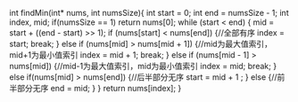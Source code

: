 <!-- 二分查找基础代码模板(c)：
int left = 0, right = arraySize - 1, mid = -1; 
while (left <= right) {
    mid = left + ((right - left) >> 1); 
    if array[mid] == target: 
        break;// or return result 
    else if (array[mid] < target) 
        left = mid + 1; 
    else
        right = mid - 1; 
}

// 二分查找的递归实现模板
public int bsearch(int[] a, int n, int val) { 
    return bsearchInternally(a, 0, n - 1, val);
}
private int bsearchInternally(int[] a, int low, int high, int value) { 
    if (low > high) return -1; 
    int mid = low + ((high - low) >> 1); 
    if (a[mid] == value) { 
        return mid; 
    } 
    else if (a[mid] < value) { 
        return bsearchInternally(a, mid+1, high, value); 
    } 
    else { 
        return bsearchInternally(a, low, mid-1, value); 
    }
}

二分查找总结：
1、二分查找依赖的是顺序表结构，简单点说就是数组。
2、二分查找针对的是有序数据。
3、数据量太大也不适合二分查找。
4、二分查找除了用循环来实现，还可以用递归来实现。
5、O(logn) 时间复杂度。
6、根据具体问题，对模板进行调整即可。
7、个人感觉要注意left <= right的写法，是小于还时小于等于，要防止死循环的发生。
-->

<!--
 使用二分查找，寻找一个半有序数组 [4, 5, 6, 7, 0, 1, 2] 中间无序的地方
 其实找到最大或最小值，就是无序的地方
 只可能是一部分无序（前半部分或后半部分）
-->
int findMin(int* nums, int numsSize){
    int start = 0;
    int end = numsSize - 1;
    int index, mid;
    if(numsSize == 1) return nums[0];
    while (start < end) {
        mid = start + ((end - start) >> 1);
        if (nums[start] < nums[end]) {//全部有序
            index = start; 
            break;
        } else if (nums[mid] > nums[mid + 1]) {//mid为最大值索引，mid+1为最小值索引
            index = mid + 1;
            break;
        } else if (nums[mid - 1] > nums[mid]) {//mid-1为最大值索引，mid为最小值索引
            index = mid;
            break;
        } else if(nums[mid] > nums[end]) {//后半部分无序
            start =  mid + 1 ;
        } else {//前半部分无序
            end = mid;
        }
    }
    return nums[index];
}